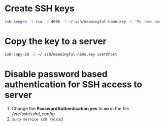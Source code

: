 # Create SSH keys

```bash
ssh-keygen -t rsa -b 4096 -f ~/.ssh/meaningful-name.key -C "My name and server DNS"
```

# Copy the key to a server

```bash
ssh-copy-id -i ~/.ssh/meaningful-name.key user@host
```

# Disable password based authentication for SSH access to server

1. Change the **PasswordAuthentication yes** to **no** in the file */etc/ssh/sshd_config*
2. ``sudo service ssh reload``
